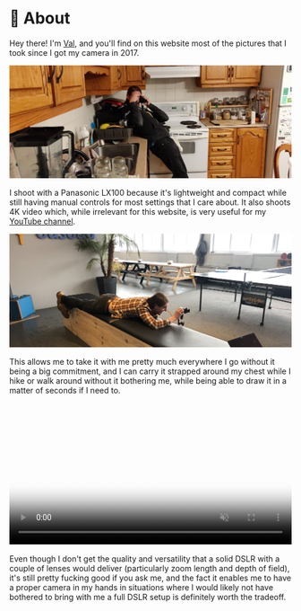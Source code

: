 # 📸 About

Hey there! I'm [Val](https://val.codejam.info/), and you'll find on this
website most of the pictures that I took since I got my camera in 2017.

[![Val taking a photo in a kitchen](/img/val-1.jpg)](/photos/IMG_20181204_184340.html)

I shoot with a Panasonic LX100 because it's lightweight and compact
while still having manual controls for most settings that I care about.
It also shoots 4K video which, while irrelevant for this website, is
very useful for my [YouTube channel](https://www.youtube.com/FunkyVal).

[![Val taking a photo in the office](/img/val-2.jpg)](/photos/IMG_20190103_111123.html)

This allows me to take it with me pretty much everywhere I go without it
being a big commitment, and I can carry it strapped around my chest
while I hike or walk around without it bothering me, while being able to
draw it in a matter of seconds if I need to.

<video src="img/val-3.mp4" width="100%" poster="/img/val-3.jpg" loop controls muted></video>

Even though I don't get the quality and versatility that a solid DSLR
with a couple of lenses would deliver (particularly zoom length and
depth of field), it's still pretty fucking good if you ask me, and the
fact it enables me to have a proper camera in my hands in situations
where I would likely not have bothered to bring with me a full DSLR
setup is definitely worth the tradeoff.
